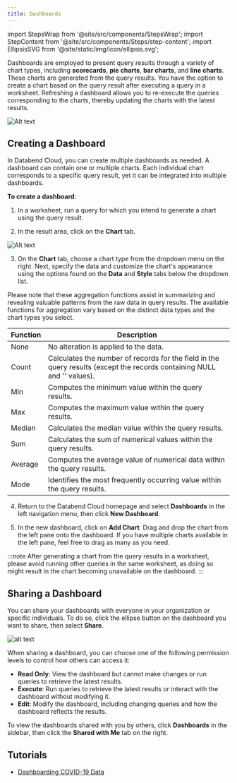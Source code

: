 ```yaml
---
title: Dashboards
---
```

import StepsWrap from '@site/src/components/StepsWrap';
import StepContent from '@site/src/components/Steps/step-content';
import EllipsisSVG from '@site/static/img/icon/ellipsis.svg';

Dashboards are employed to present query results through a variety of chart types, including **scorecards**, **pie charts**, **bar charts**, and **line charts**. These charts are generated from the query results. You have the option to create a chart based on the query result after executing a query in a worksheet. Refreshing a dashboard allows you to re-execute the queries corresponding to the charts, thereby updating the charts with the latest results.

![Alt text](@site/static/img/documents/dashboard/dashboard.png)

## Creating a Dashboard

In Databend Cloud, you can create multiple dashboards as needed. A dashboard can contain one or multiple charts. Each individual chart corresponds to a specific query result, yet it can be integrated into multiple dashboards.

**To create a dashboard**:

1. In a worksheet, run a query for which you intend to generate a chart using the query result.

2. In the result area, click on the **Chart** tab.

![Alt text](@site/static/img/documents/dashboard/chart-btn.png)

3. On the **Chart** tab, choose a chart type from the dropdown menu on the right. Next, specify the data and customize the chart's appearance using the options found on the **Data** and **Style** tabs below the dropdown list.

Please note that these aggregation functions assist in summarizing and revealing valuable patterns from the raw data in query results. The available functions for aggregation vary based on the distinct data types and the chart types you select.


| Function             | Description                                                    |
|----------------------|----------------------------------------------------------------|
| None                 | No alteration is applied to the data.                          |
| Count                | Calculates the number of records for the field in the query results (except the records containing NULL and '' values). |
| Min                  | Computes the minimum value within the query results.           |
| Max                  | Computes the maximum value within the query results.           |
| Median               | Calculates the median value within the query results.          |
| Sum                  | Calculates the sum of numerical values within the query results. |
| Average              | Computes the average value of numerical data within the query results. |
| Mode                 | Identifies the most frequently occurring value within the query results. |

4. Return to the Databend Cloud homepage and select **Dashboards** in the left navigation menu, then click **New Dashboard**.

5. In the new dashboard, click on **Add Chart**. Drag and drop the chart from the left pane onto the dashboard. If you have multiple charts available in the left pane, feel free to drag as many as you need.

:::note
After generating a chart from the query results in a worksheet, please avoid running other queries in the same worksheet, as doing so might result in the chart becoming unavailable on the dashboard.
:::

## Sharing a Dashboard

You can share your dashboards with everyone in your organization or specific individuals. To do so, click the ellipse button <EllipsisSVG/> on the dashboard you want to share, then select **Share**.

![alt text](@site/static/img/documents/dashboard/dashboard-share.png)

When sharing a dashboard, you can choose one of the following permission levels to control how others can access it:

- **Read Only**: View the dashboard but cannot make changes or run queries to retrieve the latest results.
- **Execute**: Run queries to retrieve the latest results or interact with the dashboard without modifying it.
- **Edit**: Modify the dashboard, including changing queries and how the dashboard reflects the results.

To view the dashboards shared with you by others, click **Dashboards** in the sidebar, then click the **Shared with Me** tab on the right.

## Tutorials

- [Dashboarding COVID-19 Data](/tutorials/databend-cloud/dashboard)